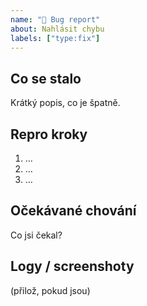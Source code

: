 ```yaml
---
name: "🐞 Bug report"
about: Nahlásit chybu
labels: ["type:fix"]
---
```


## Co se stalo
Krátký popis, co je špatně.

## Repro kroky
1. …
2. …
3. …

## Očekávané chování
Co jsi čekal?

## Logy / screenshoty
(přilož, pokud jsou)
